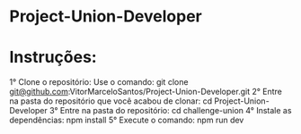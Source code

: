 # Project-Union-Developer
# Instruções:
  1° Clone o repositório: Use o comando: git clone git@github.com:VitorMarceloSantos/Project-Union-Developer.git
  2° Entre na pasta do repositório que você acabou de clonar: cd Project-Union-Developer
  3° Entre na pasta do repositório: cd challenge-union
  4° Instale as dependências: npm install
  5° Execute o comando: npm run dev
